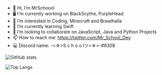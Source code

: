 - 👋 Hi, I’m MrSchoool
- 🖥️ I'm currently working on BlackScythe, PurpleHead
- 👀 I’m interested in Coding, Minecraft and Brawlhalla
- 🌱 I’m currently learning Swift
- 💞️ I’m looking to collaborate on JavaScript, Java and Python Projects
- 📫 How to reach me: https://twitter.com/Mr_School_Dev
- 💻 Discord name: -<☆>S c h o o lツ<☆>-#6308


![GitHub stats](https://github-readme-stats.vercel.app/api?username=MrSchoool&show_icons=true&theme=tokyonight)

![Top Langs](https://github-readme-stats.vercel.app/api/top-langs/?username=MrSchoool&theme=tokyonight)

